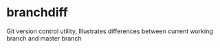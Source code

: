 # branchdiff
Git version control utility, Illustrates differences between current working branch and master branch
